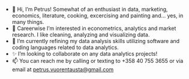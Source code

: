 - 👋 Hi, I’m Petrus! Somewhat of an enthusiast in data, marketing, economics, literature, cooking, excercising and painting and... yes, in many things.
- 👀 Careerwise I’m interested in econometrics, analytics and market research. I like cleaning, analyzing and visualizing data.
- 🌱 I’m currently refining my data analysis skills utilizing software and coding languages related to data analytics.
- ✨ I’m looking to collaborate on any data analytics projects!
- 📫 You can reach me by calling or texting to +358 40 755 3655 or via email at petrus.vuorentausta@gmail.com

<!---
PetrusVuorentausta/PetrusVuorentausta is a ✨ special ✨ repository because its `README.md` (this file) appears on your GitHub profile.
You can click the Preview link to take a look at your changes.
--->

